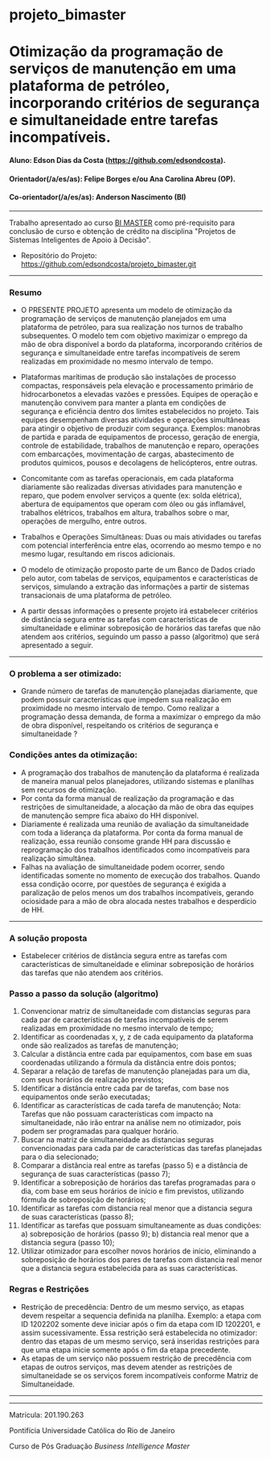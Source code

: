 # projeto_bimaster
# Otimização da programação de serviços de manutenção em uma plataforma de petróleo, incorporando critérios de segurança e simultaneidade entre tarefas incompatíveis.

#### Aluno: Edson Dias da Costa (https://github.com/edsondcosta).

#### Orientador(/a/es/as): Felipe Borges  e/ou  Ana Carolina Abreu (OP).
#### Co-orientador(/a/es/as): Anderson Nascimento (BI)

---

Trabalho apresentado ao curso [BI MASTER](https://ica.puc-rio.ai/bi-master) como pré-requisito para conclusão de curso e obtenção de crédito na disciplina "Projetos de Sistemas Inteligentes de Apoio à Decisão".

- Repositório do Projeto: https://github.com/edsondcosta/projeto_bimaster.git
---

### Resumo

- O PRESENTE PROJETO apresenta um modelo de otimização da programação de serviços de manutenção planejados em uma plataforma de petróleo, para sua realização nos turnos de trabalho subsequentes. O modelo tem com objetivo maximizar o emprego da mão de obra disponível a bordo da plataforma, incorporando critérios de segurança e simultaneidade entre tarefas incompatíveis de serem realizadas em proximidade no mesmo intervalo de tempo.

- Plataformas marítimas de produção são instalações de processo compactas, responsáveis pela elevação e processamento primário de hidrocarbonetos a elevadas vazões e pressões. Equipes de operação e manutenção convivem para manter a planta em condições de segurança e eficiência dentro dos limites estabelecidos no projeto. Tais equipes desempenham diversas atividades e operações simultâneas para atingir o objetivo de produzir com segurança. Exemplos: manobras de partida e parada de equipamentos de processo, geração de energia, controle de estabilidade, trabalhos de manutenção e reparo, operações com embarcações, movimentação de cargas, abastecimento de produtos químicos, pousos e decolagens de helicópteros, entre outras. 
- Concomitante com as tarefas operacionais, em cada plataforma diariamente são realizadas diversas atividades para manutenção e reparo, que podem envolver serviços a quente (ex: solda elétrica), abertura de equipamentos que operam com óleo ou gás inflamável, trabalhos elétricos, trabalhos em altura, trabalhos sobre o mar, operações de mergulho, entre outros.

- Trabalhos e Operações Simultâneas: Duas ou mais atividades ou tarefas com potencial interferência entre elas, ocorrendo ao mesmo tempo e no mesmo lugar, resultando em riscos adicionais.

- O modelo de otimização proposto parte de um Banco de Dados criado pelo autor, com tabelas de serviços, equipamentos e características de serviços, simulando a extração das informações a partir de sistemas transacionais de uma plataforma de petróleo. 
- A partir dessas informações o presente projeto irá estabelecer critérios de distância segura entre as tarefas com características de simultaneidade e eliminar sobreposição de horários das tarefas que não atendem aos critérios, seguindo um passo a passo (algoritmo) que será apresentado a seguir.



---

### O problema a ser otimizado:
- Grande número de tarefas de manutenção planejadas diariamente, que podem possuir características que impedem sua realização em proximidade no mesmo intervalo de tempo. Como realizar a programação dessa demanda, de forma a maximizar o emprego da mão de obra disponível, respeitando os critérios de segurança e simultaneidade ?

### Condições antes da otimização:
- A programação dos trabalhos de manutenção da plataforma é realizada de maneira manual pelos planejadores, utilizando sistemas e planilhas sem recursos de otimização. 
- Por conta da forma manual de realização da programação e das restrições de simultaneidade, a alocação da mão de obra das equipes de manutenção sempre fica abaixo do HH disponível.
- Diariamente é realizada uma reunião de avaliação da simultaneidade com toda a liderança da plataforma. Por conta da forma manual de realização, essa reunião consome grande HH para discussão e reprogramação dos trabalhos identificados como incompatíveis para realização simultânea.
- Falhas na avaliação de simultaneidade podem ocorrer, sendo identificadas somente no momento de execução dos trabalhos. Quando essa condição ocorre, por questões de segurança é exigida a paralização de pelos menos um dos trabalhos incompatíveis, gerando ociosidade para a mão de obra alocada nestes trabalhos e desperdício de HH.

---

### A solução proposta 
- Estabelecer critérios de distância segura entre as tarefas com características de simultaneidade e eliminar sobreposição de horários das tarefas que não atendem aos critérios.

### Passo a passo da solução (algoritmo)
1. Convencionar matriz de simultaneidade com distancias seguras para cada par de características de tarefas incompatíveis de serem realizadas em proximidade no mesmo intervalo de tempo;
2. Identificar as coordenadas x, y, z de cada equipamento da plataforma onde são realizados as tarefas de manutenção;
3. Calcular a distância entre cada par equipamentos, com base em suas coordenadas utilizando a fórmula da distância entre dois pontos;
4. Separar a relação de tarefas de manutenção planejadas para um dia, com seus horários de realização previstos;
5. Identificar a distância entre cada par de tarefas, com base nos equipamentos onde serão executadas;
6. Identificar as características de cada tarefa de manutenção; 
	Nota: Tarefas que não possuam características com impacto na simultaneidade, não irão entrar na análise nem no otimizador, pois podem ser programadas para qualquer horário.
7. Buscar na matriz de simultaneidade as distancias seguras convencionadas para cada par de características das tarefas planejadas para o dia selecionado;
8. Comparar a distância real entre as tarefas (passo 5) e a distância de segurança de suas características (passo 7);
9. Identificar a sobreposição de horários das tarefas programadas para o dia, com base em seus horários de início e fim previstos, utilizando fórmula de sobreposição de horários;
10. Identificar as tarefas com distancia real menor que a distancia segura de suas características (passo 8);
11. Identificar as tarefas que possuam simultaneamente as duas condições: a) sobreposição de horários (passo 9); b) distancia real menor que a distancia segura (passo 10); 
12. Utilizar otimizador para escolher novos horários de início, eliminando a sobreposição de horários dos pares de tarefas com distancia real menor que a distancia segura estabelecida para as suas características.



### Regras e Restrições

- Restrição de precedência: Dentro de um mesmo serviço, as etapas devem respeitar a sequencia definida na planilha. Exemplo: a etapa com ID 1202202 somente deve    iniciar após o fim da etapa com ID 1202201, e assim sucessivamente. Essa restrição será estabelecida no otimizador: dentro das etapas de um mesmo serviço, será inseridas restrições para que uma etapa inicie somente após o fim da etapa precedente.
- As etapas de um serviço não possuem restrição de precedência com etapas de outros serviços, mas devem atender as restrições de simultaneidade se os serviços forem incompatíveis conforme Matriz de Simultaneidade.

---


---

Matrícula: 201.190.263

Pontifícia Universidade Católica do Rio de Janeiro

Curso de Pós Graduação *Business Intelligence Master*
